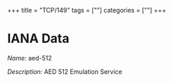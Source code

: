 +++
title = "TCP/149"
tags = [""]
categories = [""]
+++

# IANA Data

_Name:_ aed-512

_Description:_ AED 512 Emulation Service

